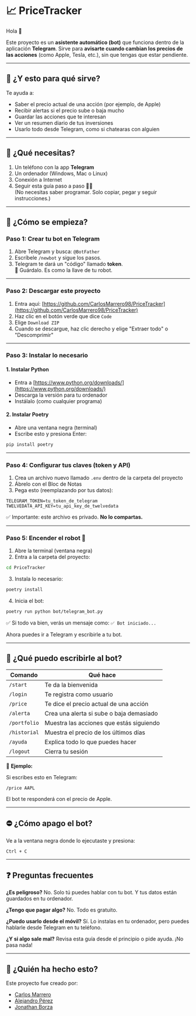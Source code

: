 # 📈 PriceTracker

Hola 👋

Este proyecto es un **asistente automático (bot)** que funciona dentro de la aplicación **Telegram**. Sirve para **avisarte cuando cambian los precios de las acciones** (como Apple, Tesla, etc.), sin que tengas que estar pendiente.

---

## 🧐 ¿Y esto para qué sirve?

Te ayuda a:

- Saber el precio actual de una acción (por ejemplo, de Apple)
- Recibir alertas si el precio sube o baja mucho
- Guardar las acciones que te interesan
- Ver un resumen diario de tus inversiones
- Usarlo todo desde Telegram, como si chatearas con alguien

---

## 📲 ¿Qué necesitas?

1. Un teléfono con la app **Telegram**
2. Un ordenador (Windows, Mac o Linux)
3. Conexión a Internet
4. Seguir esta guía paso a paso 🧓📘  
(No necesitas saber programar. Solo copiar, pegar y seguir instrucciones.)

---

## 🔧 ¿Cómo se empieza?

### Paso 1: Crear tu bot en Telegram

1. Abre Telegram y busca: `@BotFather`
2. Escríbele `/newbot` y sigue los pasos.
3. Telegram te dará un "código" llamado **token**.  
   📝 Guárdalo. Es como la llave de tu robot.

---

### Paso 2: Descargar este proyecto

1. Entra aquí: [https://github.com/CarlosMarrero98/PriceTracker](https://github.com/CarlosMarrero98/PriceTracker)
2. Haz clic en el botón verde que dice `Code`
3. Elige `Download ZIP`
4. Cuando se descargue, haz clic derecho y elige "Extraer todo" o "Descomprimir"

---

### Paso 3: Instalar lo necesario

#### 1. Instalar Python
- Entra a [https://www.python.org/downloads/](https://www.python.org/downloads/)
- Descarga la versión para tu ordenador
- Instálalo (como cualquier programa)

#### 2. Instalar Poetry
- Abre una ventana negra (terminal)
- Escribe esto y presiona Enter:

```bash
pip install poetry
````

---

### Paso 4: Configurar tus claves (token y API)

1. Crea un archivo nuevo llamado `.env` dentro de la carpeta del proyecto
2. Ábrelo con el Bloc de Notas
3. Pega esto (reemplazando por tus datos):

```
TELEGRAM_TOKEN=tu_token_de_telegram
TWELVEDATA_API_KEY=tu_api_key_de_twelvedata
```

✅ Importante: este archivo es privado. **No lo compartas.**

---

### Paso 5: Encender el robot 🤖

1. Abre la terminal (ventana negra)
2. Entra a la carpeta del proyecto:

```bash
cd PriceTracker
```

3. Instala lo necesario:

```bash
poetry install
```

4. Inicia el bot:

```bash
poetry run python bot/telegram_bot.py
```

✅ Si todo va bien, verás un mensaje como:
`✅ Bot iniciado...`

Ahora puedes ir a Telegram y escribirle a tu bot.

---

## 💬 ¿Qué puedo escribirle al bot?

| Comando      | Qué hace                                 |
| ------------ | ---------------------------------------- |
| `/start`     | Te da la bienvenida                      |
| `/login`     | Te registra como usuario                 |
| `/price`     | Te dice el precio actual de una acción   |
| `/alerta`    | Crea una alerta si sube o baja demasiado |
| `/portfolio` | Muestra las acciones que estás siguiendo |
| `/historial` | Muestra el precio de los últimos días    |
| `/ayuda`     | Explica todo lo que puedes hacer         |
| `/logout`    | Cierra tu sesión                         |

🧪 **Ejemplo:**

Si escribes esto en Telegram:

```
/price AAPL
```

El bot te responderá con el precio de Apple.

---

## ⛔ ¿Cómo apago el bot?

Ve a la ventana negra donde lo ejecutaste y presiona:

```
Ctrl + C
```

---

## ❓ Preguntas frecuentes

**¿Es peligroso?**
No. Solo tú puedes hablar con tu bot. Y tus datos están guardados en tu ordenador.

**¿Tengo que pagar algo?**
No. Todo es gratuito.

**¿Puedo usarlo desde el móvil?**
Sí. Lo instalas en tu ordenador, pero puedes hablarle desde Telegram en tu teléfono.

**¿Y si algo sale mal?**
Revisa esta guía desde el principio o pide ayuda. ¡No pasa nada!

---

## 👥 ¿Quién ha hecho esto?

Este proyecto fue creado por:

* [Carlos Marrero](https://github.com/CarlosMarrero98)
* [Alejandro Pérez](https://github.com/alepe03)
* [Jonathan Borza ](https://github.com/....)




